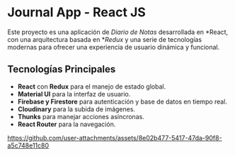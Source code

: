 # Journal App - React JS

Este proyecto es una aplicación de *Diario de Notas* desarrollada en *React, con una arquitectura basada en **Redux* y una serie de tecnologías modernas para ofrecer una experiencia de usuario dinámica y funcional.

## Tecnologías Principales

- **React** con **Redux** para el manejo de estado global.
- **Material UI** para la interfaz de usuario.
- **Firebase y Firestore** para autenticación y base de datos en tiempo real.
- **Cloudinary** para la subida de imágenes.
- **Thunks** para manejar acciones asíncronas.
- **React Router** para la navegación.


https://github.com/user-attachments/assets/8e02b477-5417-47da-90f8-a5c748e11c80
